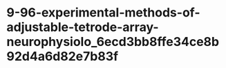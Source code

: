 # 9-96-experimental-methods-of-adjustable-tetrode-array-neurophysiolo_6ecd3bb8ffe34ce8b92d4a6d82e7b83f